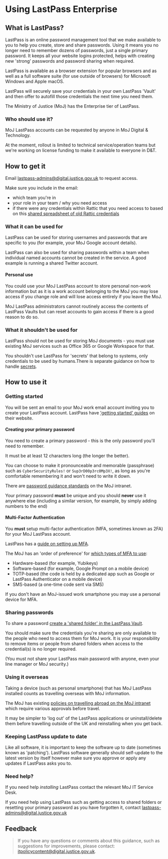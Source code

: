 # Using LastPass Enterprise

## What is LastPass?

LastPass is an online password management tool that we make available to you to help you create, store and share passwords. Using it means you no longer need to remember dozens of passwords, just a single primary password. It keeps all your website logins protected, helps with creating new 'strong' passwords and password sharing when required.

LastPass is available as a browser extension for popular browsers and as well as a full software suite \(for use outside of browsers\) for Microsoft Windows and Apple macOS.

LastPass will securely save your credentials in your own LastPass 'Vault' and then offer to autofill those credentials the next time you need them.

The Ministry of Justice \(MoJ\) has the Enterprise tier of LastPass.

### Who should use it?

MoJ LastPass accounts can be requested by anyone in MoJ Digital & Technology.

At the moment, rollout is limited to technical service/operation teams but we're working on license funding to make it available to everyone in D&T.

## How to get it

Email [lastpass-admins@digital.justice.gov.uk](mailto:lastpass-admins@digital.justice.gov.uk) to request access.

Make sure you include in the email:

-   which team you're in
-   your role in your team / why you need access
-   if there were any credentials within Rattic that you need access to based on this [shared spreadsheet of old Rattic credentials](https://docs.google.com/spreadsheets/d/1xkjXApSI1yw4gSuE9-izOBjvD5MK895wt1GJ9unQdU8/edit?usp=sharing)

### What it can be used for

LastPass can be used for storing usernames and passwords that are specific to you \(for example, your MoJ Google account details\).

LastPass can also be used for sharing passwords within a team when individual named accounts cannot be created in the service. A good example is running a shared Twitter account.

#### Personal use

You could use your MoJ LastPass account to store personal non-work information but as it is a work account belonging to the MoJ you may lose access if you change role and will lose access entirely if you leave the MoJ.

MoJ LastPass administrators cannot routinely access the contents of LastPass Vaults but can reset accounts to gain access if there is a good reason to do so.

### What it shouldn't be used for

LastPass should not be used for storing MoJ documents - you must use existing MoJ services such as Office 365 or Google Workspace for that.

You shouldn't use LastPass for 'secrets' that belong to systems, only credentials to be used by humans.There is separate guidance on how to handle [secrets](secrets-management.md).

## How to use it

### Getting started

You will be sent an email to your MoJ work email account inviting you to create your LastPass account. LastPass have ['getting started' guides](https://support.logmeininc.com/lastpass?articleID=1194875481) on their website.

#### Creating your primary password

You need to create a primary password - this is the only password you'll need to remember.

It must be at least 12 characters long \(the longer the better\).

You can choose to make it pronounceable and memorable \(passphrase\) such as `CyberSecurityRules!` or `Sup3rD00p3rc0Mp3X!`, as long as you're comfortable remembering it and won't need to write it down.

There are [password guidance standards](https://intranet.justice.gov.uk/guidance/security/it-computer-security/ict-security-policy-framework/password-standard/) on the MoJ intranet.

Your primary password **must** be unique and you should **never** use it anywhere else \(including a similar version, for example, by simply adding numbers to the end\)

#### Multi-Factor Authentication

You **must** setup multi-factor authentication \(MFA, sometimes known as 2FA\) for your MoJ LastPass account.

LastPass has a [guide on setting up MFA](https://support.logmeininc.com/lastpass/help/enable-multifactor-authentication-lp010002).

The MoJ has an 'order of preference' for [which types of MFA to use](authentication.md):

-   Hardware-based \(for example, Yubikeys\)
-   Software-based \(for example, Google Prompt on a mobile device\)
-   TOTP-based \(the code is held by a dedicated app such as Google or LastPass Authenticator on a mobile device\)
-   SMS-based \(a one-time code sent via SMS\)

If you don't have an MoJ-issued work smartphone you may use a personal device for MFA.

### Sharing passwords

To share a password [create a 'shared folder' in the LastPass Vault](https://support.logmeininc.com/lastpass/help/manage-lastpass-teams-shared-folders-users-lp010061).

You should make sure the credentials you're sharing are only available to the people who need to access them for MoJ work. It is your responsibility to remove items or people from shared folders when access to the credential\(s\) is no longer required.

\(You must not share your LastPass main password with anyone, even your line manager or MoJ security.\)

### Using it overseas

Taking a device \(such as personal smartphone\) that has MoJ LastPass installed counts as travelling overseas with MoJ information.

The MoJ has existing [policies on travelling abroad on the MoJ intranet](https://intranet.justice.gov.uk/guidance/security/staff-security-and-responsibilities/travelling-abroad-business-or-personal/) which require various approvals before travel.

It may be simpler to 'log out' of the LastPass applications or uninstall/delete them before travelling outside of the UK and reinstalling when you get back.

### Keeping LastPass update to date

Like all software, it is important to keep the software up to date \(sometimes known as 'patching'\). LastPass software generally should self-update to the latest version by itself however make sure you approve or apply any updates if LastPass asks you to.

### Need help?

If you need help *installing* LastPass contact the relevant MoJ IT Service Desk.

If you need help using LastPass such as getting access to shared folders or resetting your primary password as you have forgotten it, contact [lastpass-admins@digital.justice.gov.uk](mailto:lastpass-admins@digital.justice.gov.uk)

## Feedback

> If you have any questions or comments about this guidance, such as suggestions for improvements, please contact: [itpolicycontent@digital.justice.gov.uk](mailto:itpolicycontent@digital.justice.gov.uk).

